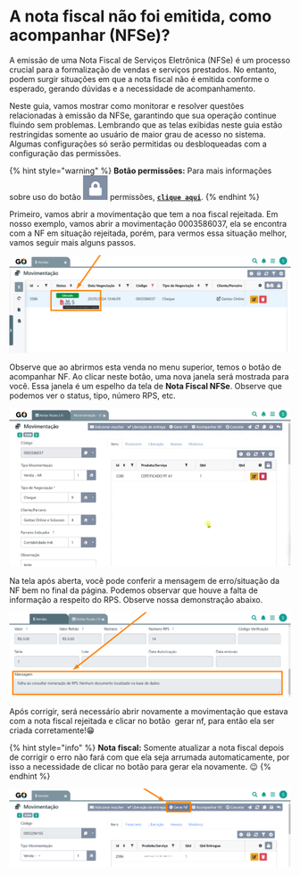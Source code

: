 # A nota fiscal não foi emitida, como acompanhar (NFSe)?

A emissão de uma Nota Fiscal de Serviços Eletrônica (NFSe) é um processo crucial para a formalização de vendas e serviços prestados. No entanto, podem surgir situações em que a nota fiscal não é emitida conforme o esperado, gerando dúvidas e a necessidade de acompanhamento. 

Neste guia, vamos mostrar como monitorar e resolver questões relacionadas à emissão da NFSe, garantindo que sua operação continue fluindo sem problemas. Lembrando que as telas exibidas neste guia estão restringidas somente ao usuário de maior grau de acesso no sistema. Algumas configurações só serão permitidas ou desbloqueadas com a configuração das permissões.

{% hint style="warning" %}
**Botão permissões:** Para mais informações sobre uso do botão <img src="/erp-v2/assets/icon_cadeado.png" alt="" data-size="line"> permissões, [**`clique aqui`**](/erp-v2/funcionalidades/produtos_servicos/produtos.md).
{% endhint %}

Primeiro, vamos abrir a movimentação que tem a noa fiscal rejeitada. Em nosso exemplo, vamos abrir a movimentação 0003586037, ela se encontra com a NF em situação rejeitada, porém, para vermos essa situação melhor, vamos seguir mais alguns passos.

![](/erp-v2/assets/guia_utilizacao/guia_utilizacao_status_nf_nao_emitida_tela_vendas_status.png)

Observe que ao abrirmos esta venda no menu superior, temos o botão de acompanhar NF. Ao clicar neste botão, uma nova janela será mostrada para você. Essa janela é um espelho da tela de **Nota Fiscal NFSe**. Observe que podemos ver o status, tipo, número RPS, etc.

![](/erp-v2/assets/guia_utilizacao/guia_utilizacao_status_nf_nao_emitida_tela_vendas_btn_acompanhar_nf.gif)

Na tela após aberta, você pode conferir a mensagem de erro/situação da NF bem no final da página. Podemos observar que houve a falta de informação a respeito do RPS. Observe nossa demonstração abaixo.

![](/erp-v2/assets/guia_utilizacao/guia_utilizacao_status_nf_nao_emitida_tela_vendas_btn_acompanhar_nf_mensagem_erro.png)

Após corrigir, será necessário abrir novamente a movimentação que estava com a nota fiscal rejeitada e clicar no botão <img> gerar nf, para então ela ser criada corretamente!😁

{% hint style="info" %}
**Nota fiscal:** Somente atualizar a nota fiscal depois de corrigir o erro não fará com que ela seja arrumada automaticamente, por isso a necessidade de clicar no botão para gerar ela novamente. 😉
{% endhint %}

![](/erp-v2/assets/guia_utilizacao/guia_utilizacao_status_nf_nao_emitida_tela_vendas_btn_acompanhar_nf_mensagem_erro_btn_gerar.png)